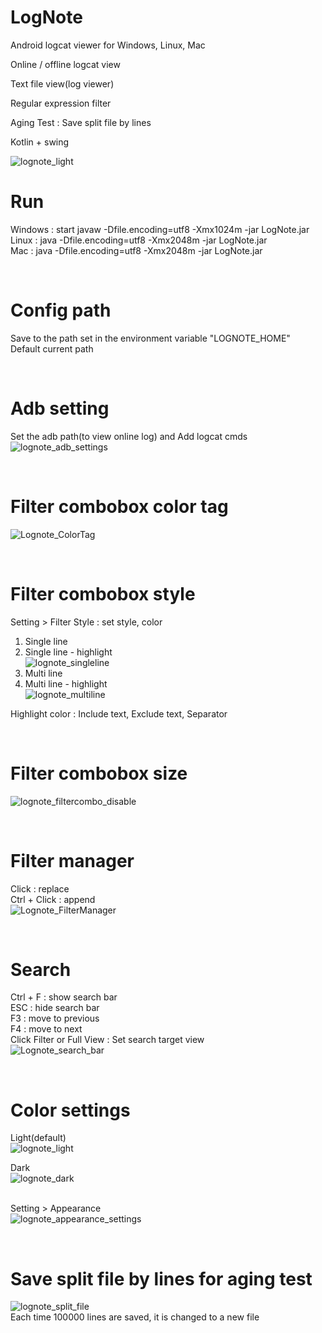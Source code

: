 # LogNote

Android logcat viewer for Windows, Linux, Mac

Online / offline logcat view

Text file view(log viewer)

Regular expression filter

Aging Test : Save split file by lines

Kotlin + swing

![lognote_light](https://user-images.githubusercontent.com/75207513/202910342-0a94a05f-9942-41f5-a35f-7fb1a90f8b3e.png)
<br/>

# Run
Windows : start javaw -Dfile.encoding=utf8 -Xmx1024m -jar LogNote.jar\
Linux : java -Dfile.encoding=utf8 -Xmx2048m -jar LogNote.jar\
Mac : java -Dfile.encoding=utf8 -Xmx2048m -jar LogNote.jar

<br/>

# Config path
Save to the path set in the environment variable "LOGNOTE_HOME"\
Default current path

<br/>

# Adb setting
Set the adb path(to view online log) and Add logcat cmds \
![lognote_adb_settings](https://user-images.githubusercontent.com/75207513/202910620-8979f74f-ac1b-4504-857a-2cdcacdc9b06.png)

<br/>


# Filter combobox color tag
![Lognote_ColorTag](https://user-images.githubusercontent.com/75207513/191993351-396498bc-d5f7-4b92-9a4b-e1b85cb87305.gif)

<br/>

# Filter combobox style
Setting > Filter Style : set style, color
1. Single line
2. Single line - highlight\
![lognote_singleline](https://user-images.githubusercontent.com/75207513/162203519-27a485f4-df90-4f33-8ae5-698957abea49.PNG)
3. Multi line
4. Multi line - highlight\
![lognote_multiline](https://user-images.githubusercontent.com/75207513/162203533-3bf194e8-a093-45a1-a82c-ba1b50bbf118.PNG)

Highlight color : Include text, Exclude text, Separator

<br/>

# Filter combobox size
![lognote_filtercombo_disable](https://user-images.githubusercontent.com/75207513/167983195-848e7aba-123f-44c8-ba7a-944d9923a1a1.gif)

<br/>

# Filter manager
Click : replace\
Ctrl + Click : append\
![Lognote_FilterManager](https://user-images.githubusercontent.com/75207513/191995297-2417f744-4247-4a33-9914-90ca6a758fc3.gif)

<br/>

# Search
Ctrl + F : show search bar\
ESC : hide search bar\
F3 : move to previous\
F4 : move to next\
Click Filter or Full View : Set search target view\
![Lognote_search_bar](https://user-images.githubusercontent.com/75207513/202911181-62787a4e-2bab-4342-a025-695d69cbb5b6.png)

<br/>

# Color settings
Light(default) \
![lognote_light](https://user-images.githubusercontent.com/75207513/202910342-0a94a05f-9942-41f5-a35f-7fb1a90f8b3e.png)

Dark \
![lognote_dark](https://user-images.githubusercontent.com/75207513/202910351-02db4829-cd77-4e63-bbda-85b501ea7c38.png)

\
Setting > Appearance \
![lognote_appearance_settings](https://user-images.githubusercontent.com/75207513/183441901-de5dbfb4-1b4d-4dca-97a6-cee050d4bd28.png)

<br/>

# Save split file by lines for aging test
![lognote_split_file](https://user-images.githubusercontent.com/75207513/202910739-e915688d-bf32-4daa-adef-bf2b537b70bc.png) \
Each time 100000 lines are saved, it is changed to a new file

